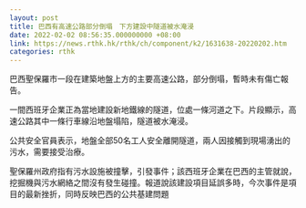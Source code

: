 ```yaml
---
layout: post
title: 巴西有高速公路部分倒塌　下方建設中隧道被水淹浸
date: 2022-02-02 08:56:35.000000000 +08:00
link: https://news.rthk.hk/rthk/ch/component/k2/1631638-20220202.htm
categories: rthk
---
```


巴西聖保羅市一段在建築地盤上方的主要高速公路，部分倒塌，暫時未有傷亡報告。

一間西班牙企業正為當地建設新地鐵線的隧道，位處一條河道之下。片段顯示，高速公路其中一條行車線沿地盤塌陷，隧道被水淹浸。

公共安全官員表示，地盤全部50名工人安全離開隧道，兩人因接觸到現場湧出的污水，需要接受治療。

聖保羅州政府指有污水設施被撞擊，引發事件；該西班牙企業在巴西的主管就說，挖掘機與污水網絡之間沒有發生碰撞。報道說該建設項目延誤多時，今次事件是項目的最新挫折，同時反映巴西的公共基建問題
